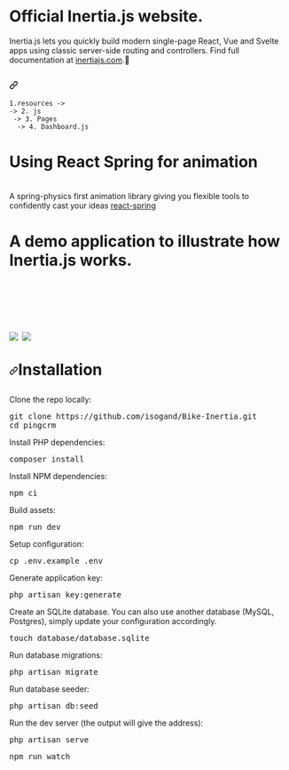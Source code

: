 <div id="responsive-meta-container" data-pjax-replace>
       <div class="d-block d-md-none mb-2 px-3 px-md-4 px-lg-5">
      <h1 class="f4 mb-3">
        Official Inertia.js website.
      </h1>
   <div>       
  Inertia.js lets you quickly build modern single-page React, Vue and Svelte apps using classic server-side routing and controllers. Find full documentation at <a href="https://inertiajs.com/" rel="nofollow">inertiajs.com</a>.<g-emoji class="g-emoji" alias="purple_heart" fallback-src="https://github.githubassets.com/images/icons/emoji/unicode/1f49c.png">💜</g-emoji></p>
<h2 dir="auto"><a id="user-content-contributing" class="anchor" aria-hidden="true" href="#contributing"><svg class="octicon octicon-link" viewBox="0 0 16 16" version="1.1" width="16" height="16" aria-hidden="true"><path fill-rule="evenodd" d="M7.775 3.275a.75.75 0 001.06 1.06l1.25-1.25a2 2 0 112.83 2.83l-2.5 2.5a2 2 0 01-2.83 0 .75.75 0 00-1.06 1.06 3.5 3.5 0 004.95 0l2.5-2.5a3.5 3.5 0 00-4.95-4.95l-1.25 1.25zm-4.69 9.64a2 2 0 010-2.83l2.5-2.5a2 2 0 012.83 0 .75.75 0 001.06-1.06 3.5 3.5 0 00-4.95 0l-2.5 2.5a3.5 3.5 0 004.95 4.95l1.25-1.25a.75.75 0 00-1.06-1.06l-1.25 1.25a2 2 0 01-2.83 0z"></path></svg></a></h2>
</div>
    <pre><code class="hljs language-markdown">1.<span class="hljs-bullet">resources ->
</span>-> </span>2. js
<span class="hljs-bullet"> -> </span>3. Pages
<span class="hljs-bullet">  -> </span>4. Dashboard.js
</code></pre>
  </div>
    <h1>Using React Spring for animation</h1>
    </br>
    <div>A spring-physics first animation library
giving you flexible tools to confidently cast your ideas <a href="https://react-spring.io/" rel="nofollow">react-spring</a></div>

<h1> A demo application to illustrate how Inertia.js works.<h1>
 </br>

![](https://usaupload.com/5UO1/2022-02-12_08-42-35.gif)
    <a href="https://usaupload.com/5UO1/2022-02-12_08-42-35.gif" target="_blank" title="Download from USAupload | Upload Files for free"><img src="https://cloud-ex42.usaupload.com/cache/plugins/filepreviewer/410005/efa6c55ece5368ce70e8bf8640425afd4b15f4c0030d8225c82049db0a252084/180x150_cropped.gif"/></a>


    
 
<a id="user-content-installation" class="anchor" aria-hidden="true" href="#installation"><svg class="octicon octicon-link" viewBox="0 0 16 16" version="1.1" width="16" height="16" aria-hidden="true"><path fill-rule="evenodd" d="M7.775 3.275a.75.75 0 001.06 1.06l1.25-1.25a2 2 0 112.83 2.83l-2.5 2.5a2 2 0 01-2.83 0 .75.75 0 00-1.06 1.06 3.5 3.5 0 004.95 0l2.5-2.5a3.5 3.5 0 00-4.95-4.95l-1.25 1.25zm-4.69 9.64a2 2 0 010-2.83l2.5-2.5a2 2 0 012.83 0 .75.75 0 001.06-1.06 3.5 3.5 0 00-4.95 0l-2.5 2.5a3.5 3.5 0 004.95 4.95l1.25-1.25a.75.75 0 00-1.06-1.06l-1.25 1.25a2 2 0 01-2.83 0z"></path></svg></a>Installation</h2>
<p dir="auto">Clone the repo locally:</p>
<div class="highlight highlight-source-shell position-relative overflow-auto" data-snippet-clipboard-copy-content="git clone https://github.com/inertiajs/pingcrm.git pingcrm
cd pingcrm"><pre>git clone https://github.com/isogand/Bike-Inertia.git
<span class="pl-c1">cd</span> pingcrm</pre></div>
<p dir="auto">Install PHP dependencies:</p>
<div class="highlight highlight-source-shell position-relative overflow-auto" data-snippet-clipboard-copy-content="composer install"><pre>composer install</pre></div>
<p dir="auto">Install NPM dependencies:</p>
<div class="highlight highlight-source-shell position-relative overflow-auto" data-snippet-clipboard-copy-content="npm ci"><pre>npm ci</pre></div>
<p dir="auto">Build assets:</p>
<div class="highlight highlight-source-shell position-relative overflow-auto" data-snippet-clipboard-copy-content="npm run dev"><pre>npm run dev</pre></div>
<p dir="auto">Setup configuration:</p>
<div class="highlight highlight-source-shell position-relative overflow-auto" data-snippet-clipboard-copy-content="cp .env.example .env"><pre>cp .env.example .env</pre></div>
<p dir="auto">Generate application key:</p>
<div class="highlight highlight-source-shell position-relative overflow-auto" data-snippet-clipboard-copy-content="php artisan key:generate"><pre>php artisan key:generate</pre></div>
<p dir="auto">Create an SQLite database. You can also use another database (MySQL, Postgres), simply update your configuration accordingly.</p>
<div class="highlight highlight-source-shell position-relative overflow-auto" data-snippet-clipboard-copy-content="touch database/database.sqlite"><pre>touch database/database.sqlite</pre></div>
<p dir="auto">Run database migrations:</p>
<div class="highlight highlight-source-shell position-relative overflow-auto" data-snippet-clipboard-copy-content="php artisan migrate"><pre>php artisan migrate</pre></div>
<p dir="auto">Run database seeder:</p>
<div class="highlight highlight-source-shell position-relative overflow-auto" data-snippet-clipboard-copy-content="php artisan db:seed"><pre>php artisan db:seed</pre></div>
<p dir="auto">Run the dev server (the output will give the address):</p>
<div class="highlight highlight-source-shell position-relative overflow-auto" data-snippet-clipboard-copy-content="php artisan serve"><pre>php artisan serve</pre></div>
<div class="highlight highlight-source-shell position-relative overflow-auto" data-snippet-clipboard-copy-content="php artisan serve"><pre>npm run watch</pre></div>
